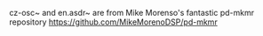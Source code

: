 cz-osc~ and en.asdr~ are from Mike Morenso's fantastic pd-mkmr repository https://github.com/MikeMorenoDSP/pd-mkmr
